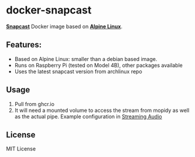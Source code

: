 # docker-snapcast

[**Snapcast**](https://github.com/badaix/snapcast) Docker image based on [**Alpine Linux**](https://www.alpinelinux.org/).

## Features:
- Based on Alpine Linux: smaller than a debian based image.
- Runs on Raspberry Pi (tested on Model 4B), other packages available
- Uses the latest snapcast version from archlinux repo  

## Usage 

1. Pull from ghcr.io
2. It will need a mounted volume to access the stream from mopidy as well as the actual pipe. Example configuration in [Streaming Audio](https://github.com/mcb/streaming-audio)

## License
MIT License
